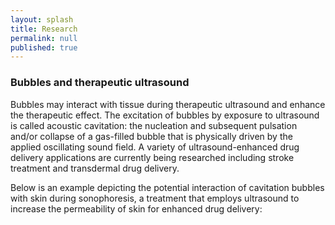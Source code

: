 ```yaml
---
layout: splash
title: Research
permalink: null
published: true
---
```


### Bubbles and therapeutic ultrasound ###
Bubbles may interact with tissue during therapeutic ultrasound and enhance the therapeutic effect. The excitation of bubbles by exposure to ultrasound is called acoustic cavitation: the nucleation and subsequent pulsation and/or collapse of a gas-filled bubble that is physically driven by the applied oscillating sound field. A variety of ultrasound-enhanced drug delivery applications are currently being researched including stroke treatment and transdermal drug delivery. 

Below is an example depicting the potential interaction of cavitation bubbles with skin during sonophoresis, a treatment that employs ultrasound to increase the permeability of skin for enhanced drug delivery:
